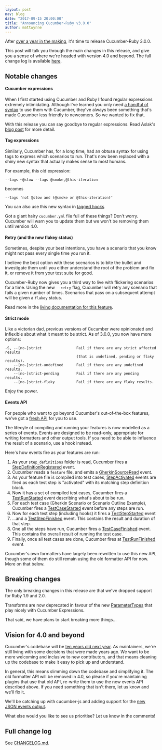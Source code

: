```yaml
---
layout: post
nav: blog
date: "2017-09-15 20:00:00"
title: "Announcing Cucumber-Ruby v3.0.0"
author: mattwynne
---
```


After [over a year in the making](https://github.com/cucumber/cucumber-ruby/commit/f719115c2a52165711425508cccbce82d9eefa73), it's time to release Cucumber-Ruby 3.0.0.

This post will talk you through the main changes in this release, and give you a sense of where we're headed with version 4.0 and beyond. The full change log is available [here](https://github.com/cucumber/cucumber-ruby/blob/master/CHANGELOG.md).

Notable changes
---------------

#### Cucumber expressions

When I first started using Cucumber and Ruby I found regular expressions extremely intimidating. Although I've learned you only need [a handful of syntax](http://agileforall.com/just-enough-regular-expressions-for-cucumber/) to use them with Cucumber, they've always been something that's made Cucumber less friendly to newcomers. So we wanted to fix that.

With this release you can say goodbye to regular expressions. Read Aslak's [blog post](https://cucumber.io/blog/2017/07/26/announcing-cucumber-expressions) for more detail.

#### Tag expressions

Similarly, Cucumber has, for a long time, had an obtuse syntax for using tags to express which scenarios to run. That's now been replaced with a shiny new syntax that actually makes sense to most humans.

For example, this old expression:

    --tags ~@slow --tags @smoke,@this-iteration

becomes

    --tags 'not @slow and (@smoke or @this-iteration)'

You can also use this new syntax in [tagged hooks](https://app.cucumber.pro/projects/cucumber-ruby/documents/branch/master/features/docs/writing_support_code/tagged_hooks.feature).

Got a giant hairy `cucumber.yml` file full of these things? Don't worry. Cucumber will warn you to update them but we won't be removing them until version 4.0.

#### Retry (and the new flakey status)

Sometimes, despite your best intentions, you have a scenario that you know might not pass every single time you run it.

I believe the best option with these scenarios is to bite the bullet and investigate them until you either understand the root of the problem and fix it, or remove it from your test suite for good.

Cucumber-Ruby now gives you a third way to live with flickering scenarios for a time. Using the new `--retry` flag, Cucumber will retry any scenario that fails a given number of times. Scenarios that pass on a subsequent attempt will be given a `flakey` status.

Read more in the [living documentation for this feature](https://app.cucumber.pro/projects/cucumber-ruby/documents/branch/master/features/docs/cli/retry_failing_tests.feature).

#### Strict mode

Like a victorian dad, previous versions of Cucumber were opinionated and inflexible about what it meant to be strict. As of 3.0.0, you now have more options:

    -S, --[no-]strict                Fail if there are any strict affected results
                                     (that is undefined, pending or flaky results).
        --[no-]strict-undefined      Fail if there are any undefined results.
        --[no-]strict-pending        Fail if there are any pending results.
        --[no-]strict-flaky          Fail if there are any flaky results.

Enjoy the power.

#### Events API

For people who want to go beyond Cucumber's out-of-the-box features, we've got a [fresh API](http://www.rubydoc.info/github/cucumber/cucumber-ruby/Cucumber/Events) for you to use.

The lifecyle of compiling and running your features is now modelled as a series of events. Events are designed to be read-only, appropriate for writing formatters and other output tools. If you need to be able to influence the result of a scenario, use a hook instead.

Here's how events fire as your features are run:

1. As your `step_definitions` folder is read, Cucumber fires a [StepDefinitionRegistered](https://app.cucumber.pro/projects/cucumber-ruby/documents/branch/master/features/docs/events/step_definition_registered_event.feature) event.
2. Cucumber reads a `feature` file, and emits a [GherkinSourceRead](https://app.cucumber.pro/projects/cucumber-ruby/documents/branch/master/features/docs/events/gherkin_source_read_event.feature) event.
3. As your feature file is compiled into test cases, [StepActivated](https://app.cucumber.pro/projects/cucumber-ruby/documents/branch/master/features/docs/events/step_activated_event.feature) events are fired as each test step is "activated" with its matching step definition block.
4. Now it has a set of compiled test cases, Cucumber fires a [TestRunStarted](https://app.cucumber.pro/projects/cucumber-ruby/documents/branch/master/features/docs/events/test_run_started_event.feature) event describing what's about to be run.
5. For each test case (Gherkin Scenario or Scenario Outline Example), Cucumber fires a [TestCaseStarted](https://app.cucumber.pro/projects/cucumber-ruby/documents/branch/master/features/docs/events/test_case_started_event.feature) event before any steps are run.
6. Now for each test step (including hooks) it fires a [TestStepStarted]() event
7. ...and a [TestStepFinished]() event. This contains the result and duration of that step.
8. One all the steps have run, Cucumber fires a [TestCaseFinished]() event. This contains the overall result of running the test case.
9. Finally, once all test cases are done, Cucumber fires at [TestRunFinished]() event.

Cucumber's own formatters have largely been rewritten to use this new API, though some of them do still remain using the old formatter API for now. More on that below.

Breaking changes
----------------

The only breaking changes in this release are that we've dropped support for Ruby 1.9 and 2.0.

Transforms are now deprecated in favour of the new [ParameterTypes](https://app.cucumber.pro/projects/cucumber-ruby/documents/branch/master/features/docs/writing_support_code/parameter_types.feature) that play nicely with Cucumber Expressions.

That said, we have plans to start breaking more things...

Vision for 4.0 and beyond
-------------------------

Cucumber's codebase will be [ten years old next year](https://github.com/cucumber/cucumber-ruby/commit/f3292f4023a707099d02602b2bd6c4ca3cec6820). As maintainers, we're still living with some decisions that were made years ago. We want to be more welcoming and inclusive to new contributors, and that means cleaning up the codebase to make it easy to pick up and understand.

In general, this means slimming down the codebase and simplifying it. The old formatter API will be removed in 4.0, so please if you're maintaining plugins that use that old API, re-write them to use the new events API described above. If you need something that isn't there, let us know and we'll fix it.

We'll be catching up with cucumber-js and adding support for the [new JSON events output](https://github.com/cucumber/cucumber/pull/172).

What else would you like to see us prioritise? Let us know in the comments!

Full change log
---------------

See [CHANGELOG.md](https://github.com/cucumber/cucumber-ruby/blob/master/CHANGELOG.md).
